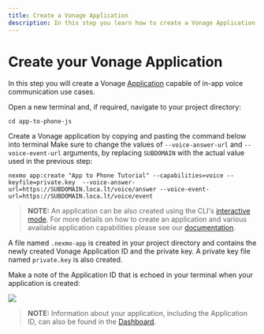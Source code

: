 ```yaml
---
title: Create a Vonage Application
description: In this step you learn how to create a Vonage Application.
---
```


# Create your Vonage Application

In this step you will create a Vonage [Application](/conversation/concepts/application) capable of in-app voice communication use cases.

Open a new terminal and, if required, navigate to your project directory:

``` shell
cd app-to-phone-js
```

Create a Vonage application by copying and pasting the command below into terminal Make sure to change the values of `--voice-answer-url` and `--voice-event-url` arguments, by replacing `SUBDOMAIN` with the actual value used in the previous step:

``` shell
nexmo app:create "App to Phone Tutorial" --capabilities=voice --keyfile=private.key  --voice-answer-url=https://SUBDOMAIN.loca.lt/voice/answer --voice-event-url=https://SUBDOMAIN.loca.lt/voice/event 
```

> **NOTE:** An application can be also created using the CLI's [interactive mode](/application/nexmo-cli#interactive-mode). For more details on how to create an application and various available application capabilities please see our [documentation](/application/overview).

A file named `.nexmo-app` is created in your project directory and contains the newly created Vonage Application ID and the private key. A private key file named `private.key` is also created.

Make a note of the Application ID that is echoed in your terminal when your application is created:

![](/screenshots/tutorials/client-sdk/nexmo-application-created.png)


> **NOTE:** Information about your application, including the Application ID, can also be found in the [Dashboard](https://dashboard.nexmo.com/voice/your-applications).
